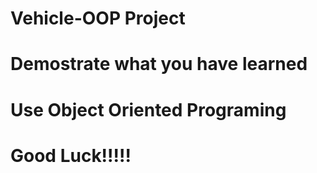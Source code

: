 # Vehicle-OOP Project

# Demostrate what you have learned
# Use Object Oriented Programing 
# Good Luck!!!!!
